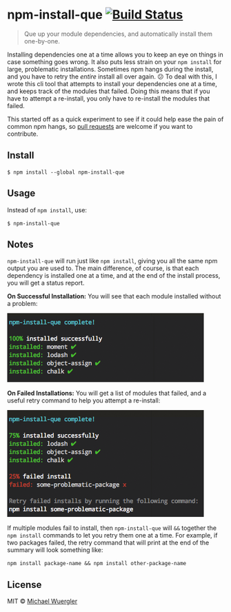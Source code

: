 # npm-install-que [![Build Status](https://travis-ci.org/radiovisual/npm-install-que.svg?branch=master)](https://travis-ci.org/radiovisual/npm-install-que)

> Que up your module dependencies, and automatically install them one-by-one.

Installing dependencies one at a time allows you to keep an eye on things in case something goes wrong. It also puts less
strain on your `npm install` for large, problematic installations. Sometimes npm hangs during the install, and you have to retry the
*entire* install all over again. :confused: To deal with this, I wrote this cli tool that attempts to install your dependencies one
at a time, and keeps track of the modules that failed. Doing this means that if you have to attempt a re-install, you only
have to re-install the modules that failed.

This started off as a quick experiment to see if it could help ease the pain of common npm hangs, so
[pull requests](https://github.com/radiovisual/npm-install-que/pulls) are welcome if you want to contribute.

## Install

```
$ npm install --global npm-install-que
```

## Usage

Instead of `npm install`, use: 

```
$ npm-install-que
```

## Notes

`npm-install-que` will run just like `npm install`, giving you all the same npm output you are used to. The main difference,
of course, is that each dependency is installed one at a time, and at the end of the install process, you will get a status report. 

**On Successful Installation:** You will see that each module installed without a problem:

![success screenshot](media/success-screenshot.png)

**On Failed Installations:** You will get a list of modules that failed, and a useful retry command to help you attempt a re-install:

![error screenshot](media/error-screenshot.png)

If multiple modules fail to install, then `npm-install-que` will `&&` together the `npm install` commands to let you retry
them one at a time. For example, if two packages failed, the retry command that will print at the end of the summary
will look something like:

```
npm install package-name && npm install other-package-name
```

## License

MIT © [Michael Wuergler](http://numetriclabs.com)
